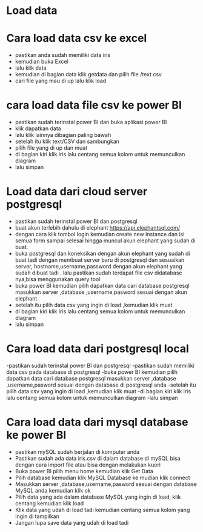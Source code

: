 # Load data
# Cara load data csv ke excel
- pastikan anda sudah memiliki data iris
- kemudian buka Excel 
- lalu klik data 
- kemudian di bagian data klik getdata  dan pilih file /text csv
- cari file yang mau di up lalu klik load

# cara load data file csv ke power BI
- pastikan sudah terinstal power BI dan buka aplikasi power BI
- klik dapatkan data
- lalu klik lainnya dibagian paling bawah
- setelah itu klik text/CSV  dan sambungkan
- pilih file yang di up dan muat
- di bagian kiri klik iris lalu centang semua kolom untuk memunculkan diagram
- lalu simpan 

# Load data dari cloud server postgresql
- pastikan sudah terinstal power BI  dan postgresql
- buat akun terlebih dahulu di elephant https://api.elephantsql.com/
- dengan cara klik tombol login kemudian  create new instance dan isi semua  form sampai selesai hingga  muncul akun elephant yang sudah di buat.
- buka postgresql dan koneksikan dengan akun elephant yang sudah di buat  tadi dengan membuat server baru  di postgresql dan sesuaikan server, hostname,username,password dengan akun elephant  yang sudah dibuat tadi . lalu pastikan sudah terdapat file csv didatabase nya,bisa menggunakan query tool
- buka power BI kemudian pilih dapatkan data cari database postgresql masukkan server ,database ,username,pasword sesuai dengan akun elephant
- setelah itu pilih data csv yang ingin di load ,kemudian klik muat
- di bagian kiri klik iris lalu centang semua kolom untuk memunculkan diagram
- lalu simpan
   
# Cara load data dari postgresql local
 -pastikan sudah terinstal power BI  dan postgresql
 -pastikan sudah memiliki data csv pada database di postgresql
 -buka power BI kemudian pilih dapatkan data cari database postgresql masukkan server ,database ,username,pasword sesuai dengan database di postgresql anda
  -setelah itu pilih data csv yang ingin di load ,kemudian klik muat
 -di bagian kiri klik iris lalu centang semua kolom untuk memunculkan diagram
  -lalu simpan

# Cara load data  dari mysql database ke power BI 
- pastikan mySQL sudah berjalan di komputer anda
- Pastikan sudah ada data iris.csv di dalam database di mySQL bisa dengan cara import file atau bisa dengan melakukan kueri
- Buka power BI pilih menu home kemudian klik Get Data
- Pilih database kemudian klik MySQL Database ke mudian klik connect
- Masukkan server ,database,username,pasword sesuai dengan database MySQL anda kemudian klik ok
- Pilih data yang ada dalam database MySQL yang ingin di load, klik centang kemudian klik load
- Klik data yang udah di load tadi kemudian centang semua kolom yang ingin di tampilkan
- Jangan lupa save data yang udah di load tadi
